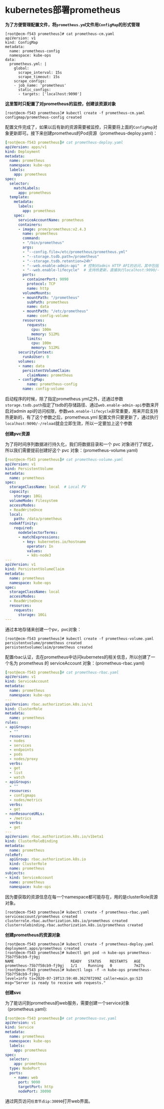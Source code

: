 # kubernetes部署prometheus

**为了方便管理配置文件，将`prometheus.ym`l文件用`ConfigMap`的形式管理**

```
[root@ecm-f543 prometheus]# cat prometheus-cm.yaml
apiVersion: v1
kind: ConfigMap
metadata:
  name: prometheus-config
  namespace: kube-ops
data:
  prometheus.yml: |
    global:
      scrape_interval: 15s
      scrape_timeout: 15s
    scrape_configs:
    - job_name: 'prometheus'
      static_configs:
      - targets: ['localhost:9090']
```

**这里暂时只配置了对prometheus的监控，创建该资源对象**

```
[root@ecm-f543 prometheus]# kubectl create -f prometheus-cm.yaml
configmap/prometheus-config created
```

配置文件完成了，如果以后有新的资源需要被监控，只需要将上面的`ConfigMap`对象更新即可。接下来创建prometheus的Pod资源（prometheus-deploy.yaml)：

```yaml
[root@ecm-f543 prometheus]# cat prometheus-deploy.yaml
apiVersion: apps/v1
kind: Deployment
metadata:
  name: prometheus
  namespace: kube-ops
  labels:
    app: prometheus
spec:
  selector:
    matchLabels:
      app: prometheus
  template:
    metadata:
      labels:
        app: prometheus
    spec:
      serviceAccountName: prometheus
      containers:
      - image: prom/prometheus:v2.4.3
        name: prometheus
        command:
        - "/bin/prometheus"
        args:
        - "--config.file=/etc/prometheus/prometheus.yml"
        - "--storage.tsdb.path=/prometheus"
        - "--storage.tsdb.retention=24h"
        - "--web.enable-admin-api"  # 控制对admin HTTP API的访问，其中包括删除时间序列等功能
        - "--web.enable-lifecycle"  # 支持热更新，直接执行localhost:9090/-/reload立即生效
        ports:
        - containerPort: 9090
          protocol: TCP
          name: http
        volumeMounts:
        - mountPath: "/prometheus"
          subPath: prometheus
          name: data
        - mountPath: "/etc/prometheus"
          name: config-volume
        resources:
          requests:
            cpu: 100m
            memory: 512Mi
          limits:
            cpu: 100m
            memory: 512Mi
      securityContext:
        runAsUser: 0
      volumes:
      - name: data
        persistentVolumeClaim:
          claimName: prometheus
      - configMap:
          name: prometheus-config
        name: config-volume
```

启动程序的时候，除了指定prometheus.yml之外，还通过参数`storage.tsdb.path`指定了tsdb的存储路径、通过`web.enable-admin-api`参数来开启对admin api的访问权限，参数`web.enable-lifecycle`非常重要，用来开启支持热更新的，有了这个参数之后，prometheus.yml 配置文件只要更新了，通过执行`localhost:9090/-/reload`就会立即生效，所以一定要加上这个参数

**创建pvc资源**

为了将时间序列数据进行持久化，我们将数据目录和一个 pvc 对象进行了绑定，所以我们需要提前创建好这个 pvc 对象：(prometheus-volume.yaml)

```yaml
[root@ecm-f543 prometheus]# cat prometheus-volume.yaml
apiVersion: v1
kind: PersistentVolume
metadata:
  name: prometheus
spec:
  storageClassName: local  # Local PV
  capacity:
    storage: 10Gi
  volumeMode: Filesystem
  accessModes:
  - ReadWriteOnce
  local:
    path: /data/prometheus
  nodeAffinity:
    required:
      nodeSelectorTerms:
      - matchExpressions:
        - key: kubernetes.io/hostname
          operator: In
          values:
          - k8s-node3
---
apiVersion: v1
kind: PersistentVolumeClaim
metadata:
  name: prometheus
  namespace: kube-ops
spec:
  storageClassName: local
  accessModes:
  - ReadWriteOnce
  resources:
    requests:
      storage: 10Gi
---
```

通过本地存储来创建一个pv，pvc对象：

```
[root@ecm-f543 prometheus]# kubectl create -f prometheus-volume.yaml
persistentvolume/prometheus created
persistentvolumeclaim/prometheus created
```

配置rbac认证，去在prometheus中访问kubernetes的相关信息，所以创建了一个名为 prometheus 的 serviceAccount 对象：(prometheus-rbac.yaml)

```yaml
[root@ecm-f543 prometheus]# cat prometheus-rbac.yaml
apiVersion: v1
kind: ServiceAccount
metadata:
  name: prometheus
  namespace: kube-ops
---
apiVersion: rbac.authorization.k8s.io/v1
kind: ClusterRole
metadata:
  name: prometheus
rules:
- apiGroups:
  - ""
  resources:
  - nodes
  - services
  - endpoints
  - pods
  - nodes/proxy
  verbs:
  - get
  - list
  - watch
- apiGroups:
  - ""
  resources:
  - configmaps
  - nodes/metrics
  verbs:
  - get
- nonResourceURLs:
  - /metrics
  verbs:
  - get
---
apiVersion: rbac.authorization.k8s.io/v1beta1
kind: ClusterRoleBinding
metadata:
  name: prometheus
roleRef:
  apiGroup: rbac.authorization.k8s.io
  kind: ClusterRole
  name: prometheus
subjects:
- kind: ServiceAccount
  name: prometheus
  namespace: kube-ops
```

因为要获取的资源信息在每一个namespace都可能存在，用的是clusterRole资源对象。

```
[root@ecm-f543 prometheus]# kubectl create -f prometheus-rbac.yaml
serviceaccount/prometheus created
clusterrole.rbac.authorization.k8s.io/prometheus created
clusterrolebinding.rbac.authorization.k8s.io/prometheus created
```

**创建prometheus的资源对象**

```
[root@ecm-f543 prometheus]# kubectl create -f prometheus-deploy.yaml
deployment.apps/prometheus created
[root@ecm-f543 prometheus]# kubectl get pod -n kube-ops prometheus-75b7f58cb9-fj9gj
NAME                          READY   STATUS    RESTARTS   AGE
prometheus-75b7f58cb9-fj9gj   1/1     Running   0          7m27s
[root@ecm-f543 prometheus]# kubectl logs -f -n kube-ops prometheus-75b7f58cb9-fj9gj
level=info ts=2020-07-19T13:59:40.362707299Z caller=main.go:523 msg="Server is ready to receive web requests."
```

**创建svc**

为了能访问到prometheus的web服务，需要创建一个service对象（prometheus.yaml):

```yaml
[root@ecm-f543 prometheus]# cat prometheus-svc.yaml
apiVersion: v1
kind: Service
metadata:
  name: prometheus
  namespace: kube-ops
  labels:
    app: prometheus
spec:
  selector:
    app: prometheus
  type: NodePort
  ports:
    - name: web
      port: 9090
      targetPort: http
      nodePort: 30090
```

通过网页访问`任意节点ip:30090`打开web界面。







